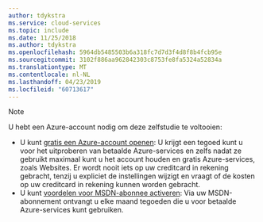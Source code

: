 ```yaml
---
author: tdykstra
ms.service: cloud-services
ms.topic: include
ms.date: 11/25/2018
ms.author: tdykstra
ms.openlocfilehash: 5964db5485503b6a318fc7d7d3f4d8f8b4fcb95e
ms.sourcegitcommit: 3102f886aa962842303c8753fe8fa5324a52834a
ms.translationtype: MT
ms.contentlocale: nl-NL
ms.lasthandoff: 04/23/2019
ms.locfileid: "60713617"
---
```

> [!NOTE]
> <a name="note"></a>U hebt een Azure-account nodig om deze zelfstudie te voltooien:
> 
> * U kunt [gratis een Azure-account openen](https://azure.microsoft.com/pricing/free-trial/?WT.mc_id=A261C142F): U krijgt een tegoed kunt u voor het uitproberen van betaalde Azure-services en zelfs nadat ze gebruikt maximaal kunt u het account houden en gratis Azure-services, zoals Websites. Er wordt nooit iets op uw creditcard in rekening gebracht, tenzij u expliciet de instellingen wijzigt en vraagt of de kosten op uw creditcard in rekening kunnen worden gebracht.
> * U kunt [voordelen voor MSDN-abonnee activeren](https://azure.microsoft.com/pricing/member-offers/msdn-benefits-details/?WT.mc_id=A261C142F): Via uw MSDN-abonnement ontvangt u elke maand tegoeden die u voor betaalde Azure-services kunt gebruiken.
> 
> 

